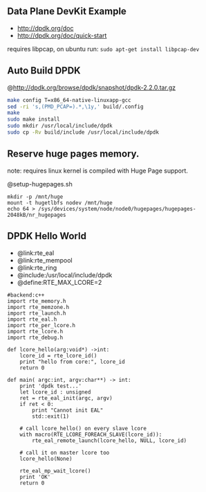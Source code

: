Data Plane DevKit Example
-------------
* http://dpdk.org/doc
* http://dpdk.org/doc/quick-start

requires libpcap, on ubuntu run: `sudo apt-get install libpcap-dev`

Auto Build DPDK
----------

@http://dpdk.org/browse/dpdk/snapshot/dpdk-2.2.0.tar.gz
```bash
make config T=x86_64-native-linuxapp-gcc
sed -ri 's,(PMD_PCAP=).*,\1y,' build/.config
make
sudo make install
sudo mkdir /usr/local/include/dpdk
sudo cp -Rv build/include /usr/local/include/dpdk
```

Reserve huge pages memory.
-------------------------
note: requires linux kernel is compiled with Huge Page support.

@setup-hugepages.sh
```
mkdir -p /mnt/huge
mount -t hugetlbfs nodev /mnt/huge
echo 64 > /sys/devices/system/node/node0/hugepages/hugepages-2048kB/nr_hugepages
```

DPDK Hello World
-------------

* @link:rte_eal
* @link:rte_mempool
* @link:rte_ring
* @include:/usr/local/include/dpdk
* @define:RTE_MAX_LCORE=2
```pythia
#backend:c++
import rte_memory.h
import rte_memzone.h
import rte_launch.h
import rte_eal.h
import rte_per_lcore.h
import rte_lcore.h
import rte_debug.h

def lcore_hello(arg:void*) ->int:
	lcore_id = rte_lcore_id()
	print "hello from core:", lcore_id
	return 0

def main( argc:int, argv:char**) -> int:
	print 'dpdk test...'
	let lcore_id : unsigned
	ret = rte_eal_init(argc, argv)
	if ret < 0:
		print "Cannot init EAL"
		std::exit(1)

	# call lcore_hello() on every slave lcore
	with macro(RTE_LCORE_FOREACH_SLAVE(lcore_id)):
		rte_eal_remote_launch(lcore_hello, NULL, lcore_id)

	# call it on master lcore too
	lcore_hello(None)

	rte_eal_mp_wait_lcore()
	print 'OK'
	return 0

```